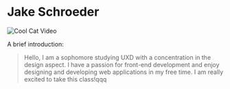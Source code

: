 # Jake Schroeder

![Cool Cat Video](https://cdn.dribbble.com/users/634508/screenshots/3697683/hideandseek_dribbble_2.gif)

A brief introduction:

> Hello, I am a sophomore studying UXD with a concentration in the design aspect. 
> I have a passion for front-end development and enjoy designing and developing web 
> applications in my free time. I am really excited to take this class!qqq
